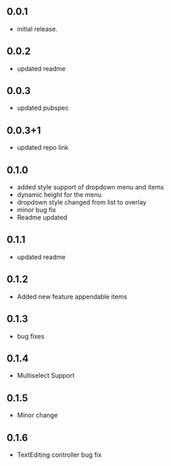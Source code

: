 ## 0.0.1

* initial release.

## 0.0.2

* updated readme

## 0.0.3

* updated pubspec

## 0.0.3+1
* updated repo link

## 0.1.0
* added style support of dropdown menu and items
* dynamic height for the menu
* dropdown style changed from list to overlay
* minor bug fix
* Readme updated

## 0.1.1
* updated readme

## 0.1.2
* Added new feature appendable items

## 0.1.3
* bug fixes

## 0.1.4
* Multiselect Support

## 0.1.5
* Minor change

## 0.1.6
* TextEditing controller bug fix